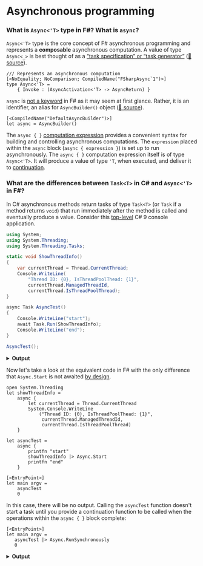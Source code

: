 # Asynchronous programming

### What is `Async<'T>` type in F#? What is `async`?

 `Async<'T>` type is the core concept of F# asynchronous programming and represents a **composable** asynchronous computation. A value of type `Async<_>` is best thought of as a [“task specification” or “task generator”](https://www.microsoft.com/en-us/research/wp-content/uploads/2016/02/async-padl-revised-v2.pdf) ([📙 source](https://github.com/fsharp/fsharp/blob/master/src/fsharp/FSharp.Core/async.fs)).

```f#
/// Represents an asynchronous computation
[<NoEquality; NoComparison; CompiledName("FSharpAsync`1")>]
type Async<'T> =
    { Invoke : (AsyncActivation<'T> -> AsyncReturn) }
```
`async` is [not a keyword](https://docs.microsoft.com/en-us/dotnet/fsharp/language-reference/keyword-reference) in F# as it may seem at first glance. Rather, it is an identifier, an alias for `AsyncBuilder()` object ([📙 source](https://github.com/fsharp/fsharp/blob/master/src/fsharp/FSharp.Core/fslib-extra-pervasives.fs)).

```f#
[<CompiledName("DefaultAsyncBuilder")>]
let async = AsyncBuilder()
```
 The `async { }` [computation expression](https://docs.microsoft.com/en-us/dotnet/fsharp/language-reference/computation-expressions) provides a convenient syntax for building and controlling asynchronous computations. The `expression` placed within the `async` block (`async { expression }`) is set up to run asynchronously. The `async { }` computation expression itself is of type `Async<'T>`. It will produce a value of type `'T`, when executed, and deliver it to [continuation](https://en.wikipedia.org/wiki/Continuation).

### What are the differences between `Task<T>` in C# and `Async<'T>` in F#?

In C# asynchronous methods return tasks of type `Task<T>` (or `Task` if a method returns `void`) that run immediately after the method is called and eventually produce a value. Consider this [top-level](https://docs.microsoft.com/en-us/dotnet/csharp/tutorials/exploration/top-level-statements) C# 9 console application.

```c#
using System;
using System.Threading;
using System.Threading.Tasks;

static void ShowThreadInfo()
{
    var currentThread = Thread.CurrentThread;
    Console.WriteLine(
        "Thread ID: {0}, IsThreadPoolThead: {1}", 
        currentThread.ManagedThreadId, 
        currentThread.IsThreadPoolThread);
}

async Task AsyncTest()
{
    Console.WriteLine("start");
    await Task.Run(ShowThreadInfo);
    Console.WriteLine("end");
}

AsyncTest();
```

<details>
<summary><b>Output</b></summary>
<p>

```sh
$ dotnet run
warning CS4014: Because this call is not awaited, execution of the current method continues before the call is completed. Consider applying the 'await' operator to the result of the call.
start
Thread ID: 4, IsThreadPoolThead: True
end
```

</p>
</details>

Now let's take a look at the equivalent code in F# with the only difference that `Async.Start` is not awaited [by design](https://docs.microsoft.com/en-us/dotnet/fsharp/tutorials/asynchronous-and-concurrent-programming/async#asyncstart).

```f#
open System.Threading
let showThreadInfo =
    async {
        let currentThread = Thread.CurrentThread
        System.Console.WriteLine
            ("Thread ID: {0}, IsThreadPoolThead: {1}",
             currentThread.ManagedThreadId,
             currentThread.IsThreadPoolThread)
    }

let asyncTest =
    async {
        printfn "start"
        showThreadInfo |> Async.Start
        printfn "end"
    }

[<EntryPoint>]
let main argv =
    asyncTest
    0
```

In this case, there will be no output. Calling the `asyncTest` function doesn't start a task until you provide a continuation function to be called when the operations within the `async { }` block complete:

 ```f#
[<EntryPoint>]
let main argv =
    asyncTest |> Async.RunSynchronously
    0
 ```

<details>
<summary><b>Output</b></summary>
<p>

```sh
$ dotnet run
start
end
Thread ID: 4, IsThreadPoolThead: True
```

</p>
</details>

<!-- up -->